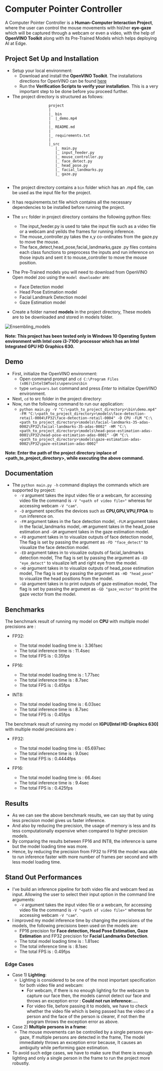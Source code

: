# Computer Pointer Controller

A Computer Pointer Controller is a **Human-Computer Interaction Project**, where the user can control the mouse movements with his\her **eye-gaze** which will be captured through a webcam or even a video, with the help of **OpenVINO Toolkit** along with its Pre-Trained Models which helps deploying AI at Edge.


## Project Set Up and Installation

- Setup your local environment:
  - Download and install the **OpenVINO Toolkit**. The installations directions for OpenVINO can be found [here](https://docs.openvinotoolkit.org/latest/index.html)
  - Run the **Verification Scripts to verify your installation**. This is a very important step to be done before you proceed further.  
- The project directory is structured as follows:
```
					project
					|  
					|_ bin
					|  |_demo.mp4
					|      
					|_ README.md    
					|   
					|_ requirements.txt   
					|    
					|_src
					   |_ main.py
					   |_ input_feeder.py
					   |_ mouse_controller.py
					   |_ face_detect.py
					   |_ head_pose.py
					   |_ facial_landmarks.py
					   |_ gaze.py
	
```
  - The project directory contains a ```bin``` folder which has an .mp4 file, can be used as the input file for the project.
  - It has requirements.txt file which contains all the necessary dependencies to be installed before running the project.
  - The ```src``` folder in project directory contains the following python files:
    - The input_feeder.py is used to take the input file such as a video file or a webcam and yeilds the frames for running inference.
	- The mouse_controller.py takes the x,y co-ordinates from the gaze.py to move the mouse.
	- The face_detect,head_pose,facial_landmarks,gaze .py files contains each class functions to preprocess the inputs and run inference on those inputs and sent it to mouse_controller to move the mouse position.
	
- The Pre-Trained models you will need to download from OpenVINO Open model zoo using the ```model downloader``` are:
  - Face Detection model
  - Head Pose Estimation model
  - Facial Landmark Detection model
  - Gaze Estimation model
- Create a folder named **models** in the project directory, These models are to be downloaded and stored in models folder.

![Ensembling_models](pipeline.png')

**Note: This project has been tested only in Windows 10 Operating System environment with Intel core i3-7100 processor which has an Intel Integrated GPU HD Graphics 630.**  

## Demo

- First, initialize the OpenVINO environment:
  - Open command prompt and ```cd C:\Program Files (x86)\IntelSWTools\openvino\bin```
  - type ```setupvars.bat``` command and press *Enter* to initialize OpenVINO environment.
- Next, ```cd``` to src folder in the project directory:
- Now, run the following command to run our application:
  - ```python main.py -V "C:\<path_to_project_directory>\bin\demo.mp4" -FM "C:\<path_to_project_directory>\models\face-detection-retail-0004\FP32\face-detection-retail-0004" -D CPU -FLM "C:\<path_to_project_directory>\models\facial-landmarks-35-adas-0002\FP32\facial-landmarks-35-adas-0002" -HM "C:\<path_to_project_directory>\models\head-pose-estimation-adas-0001\FP32\head-pose-estimation-adas-0001" -GM "C:\<path_to_project_directory>\models\gaze-estimation-adas-0002\FP32\gaze-estimation-adas-0002"```

**Note: Enter the path of the project directory inplace of <path_to_project_directory>, while executing the above command.**
 
## Documentation
- The ```python main.py -h``` command displays the commands which are supported by project:
  - ```-V``` argument takes the input video file or a webcam, for accessing video file the command is ```-V "<path of video file>"``` whereas for accessing webcam ```-V "cam"```.
  - ```-D``` argument specifies the devices such as **CPU,GPU,VPU,FPGA** to run inference on.
  - ```-FM``` argument takes in the face detection model, ```-FLM``` argument takes in the facial_landmarks model,```-HM``` argument takes in the head_pose estimation and ```-GM``` argument takes in the gaze estimation model.
  - ```-FD``` argument takes in to visualize outputs of face detection model, The flag is set by passing the argument as ```-FD "face_detect"``` to visualize the face detection model.
  - ```-ED``` argument takes in to visualize outputs of facial_landmarks detection model, The flag is set by passing the argument as ```-ED "eye_detect"``` to visualize left and right eye from the model.
  - ```-HD``` argument takes in to visualize outputs of head_pose estimation model, The flag is set by passing the argument as ```-HD "head_pose"``` to visualize the head positions from the model.
  - ```-GD``` argument takes in to print outputs of gaze estimation model, The flag is set by passing the argument as ```-GD "gaze_vector"``` to print the gaze vector from the model.

## Benchmarks

The benchmark result of running my model on **CPU** with multiple model precisions are :
- FP32:
  - The total model loading time is : 3.361sec
  - The total inference time is : 11.4sec
  - The total FPS is : 0.35fps
  
- FP16:
  - The total model loading time is : 1.77sec
  - The total inference time is : 8.7sec
  - The total FPS is : 0.45fps
  
- INT8:
  - The total model loading time is : 6.03sec
  - The total inference time is : 8.7sec
  - The total FPS is : 0.45fps 

The benchmark result of running my model on **IGPU[Intel HD Graphics 630]** with multiple model precisions are :
- FP32:
  - The total model loading time is : 65.697sec
  - The total inference time is : 9.0sec
  - The total FPS is : 0.4444fps
  
- FP16:
  - The total model loading time is : 66.4sec
  - The total inference time is : 9.4sec
  - The total FPS is : 0.425fps
 
  
## Results

- As we can see the above benchmark results, we can say that by using less precision model gives us faster inference.
- And also by reducing the precision, the usage of memory is less and its less computationally expensive when compared to higher precision models.
- By comparing the results between FP16 and INT8, the inference is same but the model loading time was more.
- Hence, by reducing the precision from FP32 to FP16 the model was able to run inference faster with more number of frames per second and with less model loading time.

## Stand Out Performances
- I've build an inference pipeline for both video file and webcam feed as input. Allowing the user to select their input option in the command line arguments:
  - ```-V``` argument takes the input video file or a webcam, for accessing video file the command is ```-V "<path of video file>"``` whereas for accessing webcam ```-V "cam"```. 
- I improved my model inference time by changing the precisions of the models, the following precisions been used on the models are: 
  - FP16 precision for **Face detection, Head Pose Estimation, Gaze Estimation** and FP32 precision for **Facial Landmarks Detection**.
  - The total model loading time is : 1.81sec
  - The total inference time is : 8.1sec
  - The total FPS is : 0.49fps

### Edge Cases
- Case 1) **Lighting**:
  - Lighting is considered to be one of the most important specification for both video file and webcam:
    - For webcam, if there is no enough lighting for the webcam to capture our face then, the models cannot detect our face and throws an exception error : **Could not run inference:...**.
	- For video file, before passing it to models, we have to check whether the video file which is being passed has the video of a person and the face of the person is clearer, if not then the program throws the exception error as above.
- Case 2) **Multiple persons in a frame**:
  - The mouse movements can be controlled by a single persons eye-gaze, If multiple persons are detected in the frame, The model immediately throws an exception error because, It causes an ambiguity while performing gaze estimation.
- To avoid such edge cases, we have to make sure that there is enough lighting and only a single person in the frame to run the project more robustly. 
